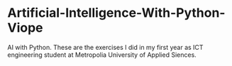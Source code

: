 # Artificial-Intelligence-With-Python-Viope
AI with Python. These are the exercises I did in my first year as ICT engineering student at Metropolia University of Applied Siences.
